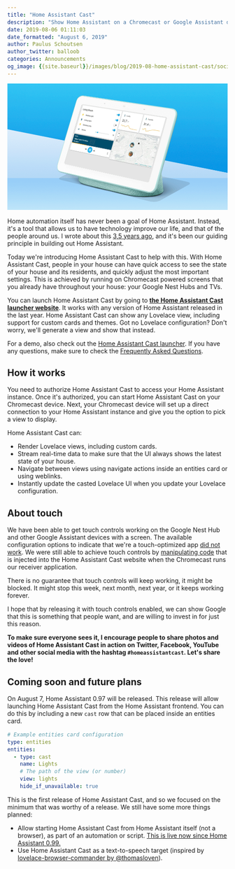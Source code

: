 ```yaml
---
title: "Home Assistant Cast"
description: "Show Home Assistant on a Chromecast or Google Assistant device with screen."
date: 2019-08-06 01:11:03
date_formatted: "August 6, 2019"
author: Paulus Schoutsen
author_twitter: balloob
categories: Announcements
og_image: {{site.baseurl}}/images/blog/2019-08-home-assistant-cast/social.png
---
```


<p class='img'>
<img src='/images/blog/2019-08-home-assistant-cast/hero.png' alt='Picture of a Google Nest Hub with the Home Assistant UI on it.'>
</p>

Home automation itself has never been a goal of Home Assistant. Instead, it's a tool that allows us to have technology improve our life, and that of the people around us. I wrote about this [3,5 years ago](https://www.home-assistant.io/blog/2016/01/19/perfect-home-automation/), and it's been our guiding principle in building out Home Assistant.

Today we're introducing Home Assistant Cast to help with this. With Home Assistant Cast, people in your house can have quick access to see the state of your house and its residents, and quickly adjust the most important settings. This is achieved by running on Chromecast powered screens that you already have throughout your house: your Google Nest Hubs and TVs.

You can launch Home Assistant Cast by going to [**the Home Assistant Cast launcher website**](https://cast.home-assistant.io). It works with any version of Home Assistant released in the last year. Home Assistant Cast can show any Lovelace view, including support for custom cards and themes. Got no Lovelace configuration? Don't worry, we'll generate a view and show that instead.

For a demo, also check out the [Home Assistant Cast launcher](https://cast.home-assistant.io). If you have any questions, make sure to check the [Frequently Asked Questions](https://cast.home-assistant.io/faq.html).

## How it works

You need to authorize Home Assistant Cast to access your Home Assistant instance. Once it's authorized, you can start Home Assistant Cast on your Chromecast device. Next, your Chromecast device will set up a direct connection to your Home Assistant instance and give you the option to pick a view to display.

Home Assistant Cast can:

- Render Lovelace views, including custom cards.
- Stream real-time data to make sure that the UI always shows the latest state of your house.
- Navigate between views using navigate actions inside an entities card or using weblinks.
- Instantly update the casted Lovelace UI when you update your Lovelace configuration.

## About touch

We have been able to get touch controls working on the Google Nest Hub and other Google Assistant devices with a screen. The available configuration options to indicate that we're a touch-optimized app [did not work](https://github.com/home-assistant/home-assistant-polymer/blob/98b882d5991e05fae7962d96e5d0f7a5ae773a5b/cast/src/receiver/entrypoint.ts#L18-L30). We were still able to achieve touch controls by [manipulating code](https://github.com/home-assistant/home-assistant-polymer/blob/98b882d5991e05fae7962d96e5d0f7a5ae773a5b/cast/src/receiver/layout/hc-main.ts#L200-L206) that is injected into the Home Assistant Cast website when the Chromecast runs our receiver application.

There is no guarantee that touch controls will keep working, it might be blocked. It might stop this week, next month, next year, or it keeps working forever.

I hope that by releasing it with touch controls enabled, we can show Google that this is something that people want, and are willing to invest in for just this reason.

**To make sure everyone sees it, I encourage people to share photos and videos of Home Assistant Cast in action on Twitter, Facebook, YouTube and other social media with the hashtag `#homeassistantcast`. Let's share the love!**

## Coming soon and future plans

On August 7, Home Assistant 0.97 will be released. This release will allow launching Home Assistant Cast from the Home Assistant frontend. You can do this by including a new `cast` row that can be placed inside an entities card.

```yaml
# Example entities card configuration
type: entities
entities:
  - type: cast
    name: Lights
    # The path of the view (or number)
    view: lights
    hide_if_unavailable: true
```

This is the first release of Home Assistant Cast, and so we focused on the minimum that was worthy of a release. We still have some more things planned:

- Allow starting Home Assistant Cast from Home Assistant itself (not a browser), as part of an automation or script. [This is live now since Home Assistant 0.99.](/integrations/cast/#home-assistant-cast)
- Use Home Assistant Cast as a text-to-speech target (inspired by [lovelace-browser-commander by @thomasloven](https://github.com/thomasloven/lovelace-browser-commander)).
